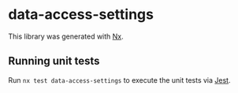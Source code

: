 # data-access-settings

This library was generated with [Nx](https://nx.dev).

## Running unit tests

Run `nx test data-access-settings` to execute the unit tests via [Jest](https://jestjs.io).
